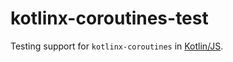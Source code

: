 # kotlinx-coroutines-test

Testing support for `kotlinx-coroutines` in
[Kotlin/JS](https://kotlinlang.org/docs/js-overview.html).
